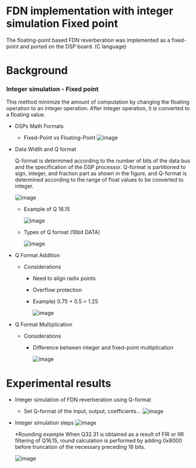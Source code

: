 # FDN implementation with integer simulation Fixed point

The floating-point based FDN reverberation was implemented as a fixed-point and ported on the DSP board. (C language)

# Background

### Integer simulation - Fixed point

This method minimize the amount of computation by changing the floating operation to an integer operation.
After integer operation, it is converted to a floating value.

* DSPs Math Formats 
  * Fixed-Point  vs Floating-Point
    ![image](https://user-images.githubusercontent.com/86009768/138582559-e83cd612-4442-46c0-9ea7-2c4a6f399d3b.png)
    
* Data Width and Q format 

  Q-format is determined according to the number of bits of the data bus and the specification of the DSP processor. Q-format is partitioned to sign, integer, and fraction part as shown in the figure, and Q-format is determined according to the range of float values to be converted to integer.

  ![image](https://user-images.githubusercontent.com/86009768/138582574-924723a7-9a5a-4c5c-817c-d8773b793891.png)
  
  * Example of Q 16.15  
    
    ![image](https://user-images.githubusercontent.com/86009768/138582581-96e5239a-2e17-4608-9005-f3a3c5c62ea0.png)
  
  * Types of Q format (16bit DATA)
  
    ![image](https://user-images.githubusercontent.com/86009768/138582596-97001c76-0419-4f10-b95b-022b2724225d.png)


* Q Format Addition
  * Considerations
    * Need to align radix points 
    * Overflow protection
    * Example) 0.75 + 0.5 = 1.25
    
      ![image](https://user-images.githubusercontent.com/86009768/138582614-c6057067-c0c5-4c8d-9d5b-c6c3f057b309.png)

* Q Format Multiplication
  * Considerations
    * Difference between integer and fixed-point multiplication
    
      ![image](https://user-images.githubusercontent.com/86009768/138582658-cb6bef15-53cb-4d18-b2b2-867aafb726a9.png)

# Experimental results

* Integer simulation of FDN reverberation using Q-format
  * Set Q-format of the Input, output, coefficients…
    ![image](https://user-images.githubusercontent.com/86009768/138683890-1501c29d-3b5b-46c2-9c68-164607cffc53.png)

* Integer simulation steps
  ![image](https://user-images.githubusercontent.com/86009768/138686439-4cbf02c5-90fc-49ad-a2e1-82f1a6c18cd0.png)
  
  *Rounding example
    When Q32.31 is obtained as a result of FIR or IIR filtering of Q16.15, round calculation is performed by adding 0x8000 before truncation of the necessary preceding 16 bits.
    
    ![image](https://user-images.githubusercontent.com/86009768/138687701-06e91c68-d3c8-4aad-95a4-11b66c2860ea.png)


